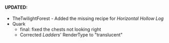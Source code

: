 #### UPDATED:
- TheTwilightForest - Added the missing recipe for _Horizontal Hollow Log_
- Quark 
  - final: fixed the chests not looking right
  - Corrected _Ladders_' RenderType to "translucent"